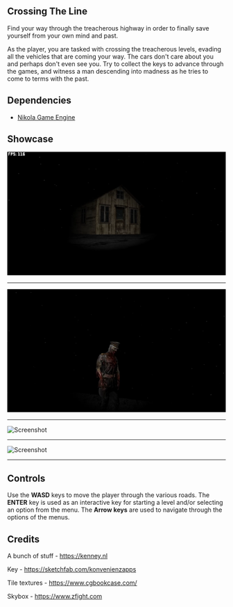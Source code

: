 ## Crossing The Line

Find your way through the treacherous highway in order to finally save yourself from your own mind and past.

As the player, you are tasked with crossing the treacherous levels, evading all the vehicles that are coming your way. The cars don't care about you and perhaps don't even see you. Try to collect the keys to advance through the games, and witness a man descending into madness as he tries to come to terms with the past.

## Dependencies 

- [Nikola Game Engine](https://github.com/FrodoAlaska/Nikola.git)

## Showcase 

![Screenshot](https://github.com/FrodoAlaska/Nikola/blob/master/assets/screenshot_1.png) 

---

![Screenshot](https://github.com/FrodoAlaska/Nikola/blob/master/assets/screenshot_2.png) 

---
![Screenshot](https://github.com/FrodoAlaska/Nikola/blob/master/assets/screenshot_3.png) 

---

![Screenshot](https://github.com/FrodoAlaska/Nikola/blob/master/assets/screenshot_4.png) 

---

## Controls 

Use the **WASD** keys to move the player through the various roads. The **ENTER** key is used as an interactive key for starting a level and/or selecting an option from the menu. The **Arrow keys** are used to navigate through the options of the menus.

## Credits 

A bunch of stuff - https://kenney.nl 

Key - https://sketchfab.com/konvenienzapps

Tile textures - https://www.cgbookcase.com/

Skybox - https://www.zfight.com
